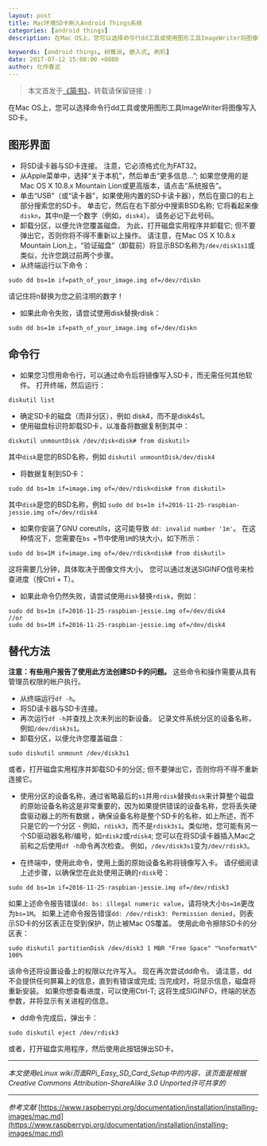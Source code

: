 ```yaml
---
layout: post
title: Mac环境SD卡刷入Android Things系统
categories: [android things]
description: 在Mac OS上，您可以选择命令行dd工具或使用图形工具ImageWriter将图像写入SD卡。

keywords: [android things, 树莓派, 嵌入式, 刷机]
date: 2017-07-12 15:00:00 +0800
author: 化作春泥
---
```


> 本文首发于[《简书》](http://www.jianshu.com/p/7ec93e11ae04)，转载请保留链接 : )

在Mac OS上，您可以选择命令行dd工具或使用图形工具ImageWriter将图像写入SD卡。

## 图形界面

* 将SD读卡器与SD卡连接。 注意，它必须格式化为FAT32。
* 从Apple菜单中，选择“关于本机”，然后单击“更多信息...”; 如果您使用的是Mac OS X 10.8.x Mountain Lion或更高版本，请点击“系统报告”。
* 单击“USB”（或“读卡器”，如果使用内置的SD卡读卡器），然后在窗口的右上部分搜索您的SD卡。 单击它，然后在右下部分中搜索BSD名称; 它将看起来像`diskn`，其中n是一个数字（例如，`disk4`）。 请务必记下此号码。
* 卸载分区，以便允许您覆盖磁盘。 为此，打开磁盘实用程序并卸载它; 但不要弹出它，否则你将不得不重新以上操作。 请注意，在Mac OS X 10.8.x Mountain Lion上，“验证磁盘”（卸载前）将显示BSD名称为`/dev/disk1s1`或类似，允许您跳过前两个步骤。
* 从终端运行以下命令：
```
sudo dd bs=1m if=path_of_your_image.img of=/dev/rdiskn
```
请记住将n替换为您之前注明的数字！

 + 如果此命令失败，请尝试使用disk替换rdisk：
```
sudo dd bs=1m if=path_of_your_image.img of=/dev/diskn
```

## 命令行

* 如果您习惯用命令行，可以通过命令后将镜像写入SD卡，而无需任何其他软件。 打开终端，然后运行：

```
diskutil list
```

* 确定SD卡的磁盘（而非分区），例如 disk4，而不是disk4s1。
* 使用磁盘标识符卸载SD卡，以准备将数据复制到其中：

```
diskutil unmountDisk /dev/disk<disk# from diskutil>
```

其中`disk`是您的BSD名称，例如 `diskutil unmountDisk/dev/disk4`

* 将数据复制到SD卡：

```
sudo dd bs=1m if=image.img of=/dev/rdisk<disk# from diskutil>
```

其中`disk`是您的BSD名称，例如 `sudo dd bs=1m if=2016-11-25-raspbian-jessie.img of=/dev/rdisk4`

 + 如果你安装了GNU coreutils，这可能导致 `dd: invalid number '1m'`。 在这种情况下，您需要在`bs =`节中使用`1M`的块大小，如下所示：

```
sudo dd bs=1M if=image.img of=/dev/rdisk<disk# from diskutil>
```

这将需要几分钟，具体取决于图像文件大小。 您可以通过发送SIGINFO信号来检查进度（按Ctrl + T）。

 + 如果此命令仍然失败，请尝试使用`disk`替换`rdisk`，例如：

```
sudo dd bs=1m if=2016-11-25-raspbian-jessie.img of=/dev/disk4
//or
sudo dd bs=1M if=2016-11-25-raspbian-jessie.img of=/dev/disk4
```

## 替代方法

__注意：有些用户报告了使用此方法创建SD卡的问题。__
这些命令和操作需要从具有管理员权限的帐户执行。

* 从终端运行`df -h`。
* 将SD读卡器与SD卡连接。
* 再次运行`df -h`并查找上次未列出的新设备。 记录文件系统分区的设备名称，例如`/dev/disk3s1`。
* 卸载分区，以便允许您覆盖磁盘：

```
sudo diskutil unmount /dev/disk3s1
```

或者，打开磁盘实用程序并卸载SD卡的分区; 但不要弹出它，否则你将不得不重新连接它。

* 使用分区的设备名称，通过省略最后的`s1`并用`rdisk`替换`disk`来计算整个磁盘的原始设备名称这是非常重要的，因为如果提供错误的设备名称，您将丢失硬盘驱动器上的所有数据 。确保设备名称是整个SD卡的名称，如上所述，而不只是它的一个分区 - 例如，`rdisk3`，而不是`rdisk3s1`。类似地，您可能有另一个SD驱动器名称/编号，如`rdisk2`或`rdisk4`; 您可以在将SD读卡器插入Mac之前和之后使用`df -h`命令再次检查。 例如，`/dev/disk3s1`变为`/dev/rdisk3`。

* 在终端中，使用此命令，使用上面的原始设备名称将镜像写入卡。 请仔细阅读上述步骤，以确保您在此处使用正确的`rdisk`号：

```
sudo dd bs=1m if=2016-11-25-raspbian-jessie.img of=/dev/rdisk3
```

如果上述命令报告错误`dd: bs: illegal numeric value`，请将块大小`bs=1m`更改为`bs=1M`。
如果上述命令报告错误`dd: /dev/rdisk3: Permission denied`，则表示SD卡的分区表正在受到保护，防止被Mac OS覆盖。 使用此命令擦除SD卡的分区表：

```
sudo diskutil partitionDisk /dev/disk3 1 MBR "Free Space" "%noformat%" 100%
```

该命令还将设置设备上的权限以允许写入。 现在再次尝试dd命令。
请注意，dd不会提供任何屏幕上的信息，直到有错误或完成; 当完成时，将显示信息，磁盘将重新安装。 如果你想查看进度，可以使用Ctrl-T; 这将生成SIGINFO，终端的状态参数，并将显示有关进程的信息。

* dd命令完成后，弹出卡：

```
sudo diskutil eject /dev/rdisk3
```

或者，打开磁盘实用程序，然后使用此按钮弹出SD卡。

---
_本文使用eLinux wiki页面RPi_Easy_SD_Card_Setup中的内容，该页面是根据Creative Commons Attribution-ShareAlike 3.0 Unported许可共享的_

---

_参考文献_  [https://www.raspberrypi.org/documentation/installation/installing-images/mac.md](https://www.raspberrypi.org/documentation/installation/installing-images/mac.md)


